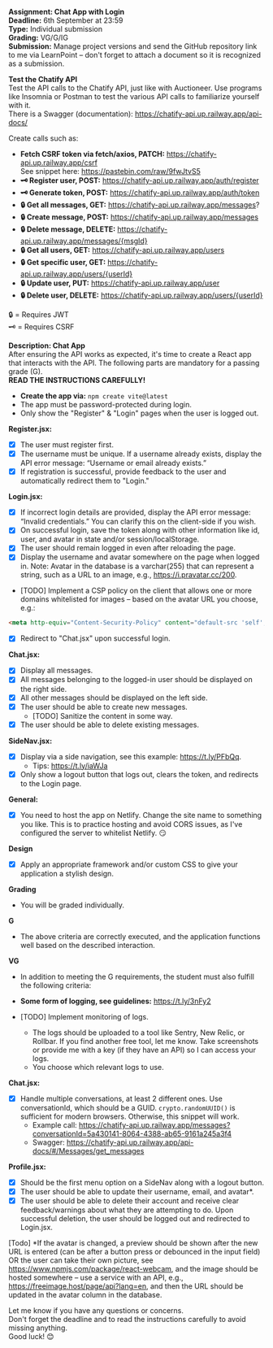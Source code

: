 **Assignment: Chat App with Login**  
**Deadline:** 6th September at 23:59  
**Type:** Individual submission  
**Grading:** VG/G/IG  
**Submission:** Manage project versions and send the GitHub repository link to me via LearnPoint – don't forget to attach a document so it is recognized as a submission.

**Test the Chatify API**  
Test the API calls to the Chatify API, just like with Auctioneer. Use programs like Insomnia or Postman to test the various API calls to familiarize yourself with it.  
There is a Swagger (documentation): https://chatify-api.up.railway.app/api-docs/

Create calls such as:
- **Fetch CSRF token via fetch/axios, PATCH:** https://chatify-api.up.railway.app/csrf  
  See snippet here: https://pastebin.com/raw/9fwJtvS5 
- **🗝️ Register user, POST:** https://chatify-api.up.railway.app/auth/register
- **🗝️ Generate token, POST:** https://chatify-api.up.railway.app/auth/token
- **🔒 Get all messages, GET:** https://chatify-api.up.railway.app/messages?
- **🔒 Create message, POST:** https://chatify-api.up.railway.app/messages
- **🔒 Delete message, DELETE:** https://chatify-api.up.railway.app/messages/{msgId}
- **🔒 Get all users, GET:** https://chatify-api.up.railway.app/users
- **🔒 Get specific user, GET:** https://chatify-api.up.railway.app/users/{userId}
- **🔒 Update user, PUT:** https://chatify-api.up.railway.app/user
- **🔒 Delete user, DELETE:** https://chatify-api.up.railway.app/users/{userId}

🔒 = Requires JWT  
🗝️ = Requires CSRF  

**Description: Chat App**  
After ensuring the API works as expected, it's time to create a React app that interacts with the API. The following parts are mandatory for a passing grade (G).  
**READ THE INSTRUCTIONS CAREFULLY!**

- **Create the app via:** `npm create vite@latest`
- The app must be password-protected during login.
- Only show the "Register" & "Login" pages when the user is logged out.

**Register.jsx:**
- [x] The user must register first.
- [x] The username must be unique. If a username already exists, display the API error message: “Username or email already exists.”
- [x] If registration is successful, provide feedback to the user and automatically redirect them to "Login."

**Login.jsx:**
- [x] If incorrect login details are provided, display the API error message: “Invalid credentials.” You can clarify this on the client-side if you wish.
- [x] On successful login, save the token along with other information like id, user, and avatar in state and/or session/localStorage.
- [x] The user should remain logged in even after reloading the page.
- [x] Display the username and avatar somewhere on the page when logged in. Note: Avatar in the database is a varchar(255) that can represent a string, such as a URL to an image, e.g., https://i.pravatar.cc/200.

- [TODO] Implement a CSP policy on the client that allows one or more domains whitelisted for images – based on the avatar URL you choose, e.g.:

```html
<meta http-equiv="Content-Security-Policy" content="default-src 'self'; img-src 'self' https://i.pravatar.cc https://freeimage.host;">
```

- [x] Redirect to "Chat.jsx" upon successful login.

**Chat.jsx:**
- [x] Display all messages.
- [x] All messages belonging to the logged-in user should be displayed on the right side.
- [x] All other messages should be displayed on the left side.
- [x] The user should be able to create new messages.
  - [TODO] Sanitize the content in some way.
- [x] The user should be able to delete existing messages.

**SideNav.jsx:**
- [x] Display via a side navigation, see this example: https://t.ly/PFbQq.
  - Tips: https://t.ly/iaWJa
- [x] Only show a logout button that logs out, clears the token, and redirects to the Login page.

**General:**
- [x] You need to host the app on Netlify. Change the site name to something you like. This is to practice hosting and avoid CORS issues, as I've configured the server to whitelist Netlify. 😏

**Design**
- [x] Apply an appropriate framework and/or custom CSS to give your application a stylish design.

**Grading**
- You will be graded individually.

**G**
- The above criteria are correctly executed, and the application functions well based on the described interaction.

**VG**
- In addition to meeting the G requirements, the student must also fulfill the following criteria:

- **Some form of logging, see guidelines:** https://t.ly/3nFy2
- [TODO] Implement monitoring of logs.
  - The logs should be uploaded to a tool like Sentry, New Relic, or Rollbar. If you find another free tool, let me know. Take screenshots or provide me with a key (if they have an API) so I can access your logs.
  - You choose which relevant logs to use.

**Chat.jsx:**
- [x] Handle multiple conversations, at least 2 different ones. Use conversationId, which should be a GUID. `crypto.randomUUID()` is sufficient for modern browsers. Otherwise, this snippet will work.
  - Example call: https://chatify-api.up.railway.app/messages?conversationId=5a430141-8064-4388-ab65-9161a245a3f4
  - Swagger: https://chatify-api.up.railway.app/api-docs/#/Messages/get_messages

**Profile.jsx:**
- [x] Should be the first menu option on a SideNav along with a logout button.
- [x] The user should be able to update their username, email, and avatar*.
- [x] The user should be able to delete their account and receive clear feedback/warnings about what they are attempting to do. Upon successful deletion, the user should be logged out and redirected to Login.jsx.

[Todo] *If the avatar is changed, a preview should be shown after the new URL is entered (can be after a button press or debounced in the input field) OR the user can take their own picture, see https://www.npmjs.com/package/react-webcam, and the image should be hosted somewhere – use a service with an API, e.g., https://freeimage.host/page/api?lang=en, and then the URL should be updated in the avatar column in the database.

Let me know if you have any questions or concerns.  
Don't forget the deadline and to read the instructions carefully to avoid missing anything.  
Good luck! 😊

